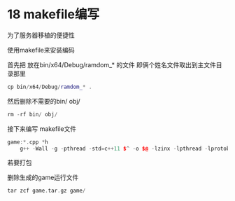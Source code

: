 # 18 makefile编写

为了服务器移植的便捷性 

使用makefile来安装编码

首先把 放在bin/x64/Debug/ramdom_*  的文件 即俩个姓名文件取出到主文件目录那里

```c++
cp bin/x64/Debug/ramdom_* .
```

然后删除不需要的bin/ obj/

```c++
rm -rf bin/ obj/
```



接下来编写 makefile文件

```c++
game:*.cpp *h
    g++ -Wall -g -pthread -std=c++11 $^ -o $@ -lzinx -lpthread -lprotobuf
```





若要打包

删除生成的game运行文件

```c++
tar zcf game.tar.gz game/
```

